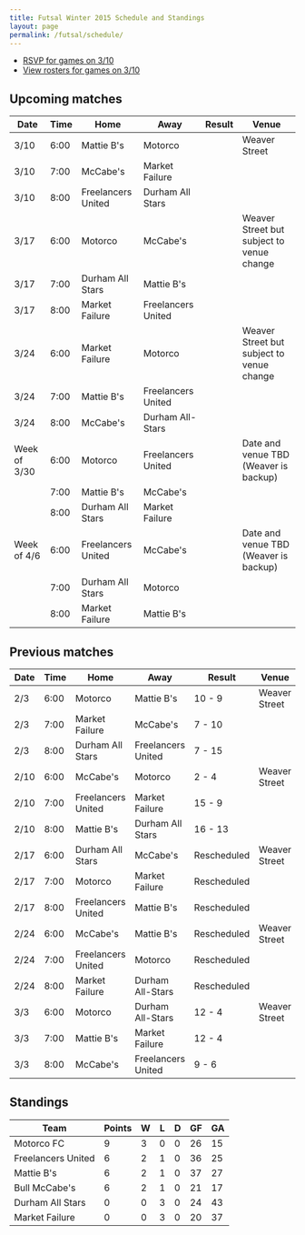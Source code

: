 ```yaml
---
title: Futsal Winter 2015 Schedule and Standings
layout: page
permalink: /futsal/schedule/
---
```


- [RSVP for games on 3/10](https://docs.google.com/forms/d/1aXAhp4j8j_YwOxjELoJ_vaLUCYkpKMI2PTYDoWQc09k/viewform)
- [View rosters for games on 3/10](https://docs.google.com/spreadsheets/d/1X_ee1bele6Wl5RUP6sq5AtldP3TuvbjrXMHYb56f-Wo/edit?usp=sharing)

## Upcoming matches

Date          |  Time  |  Home                |  Away                |  Result  |  Venue
--------------|--------|----------------------|----------------------|----------|-------------------------------------------
3/10     |  6:00  |  Mattie B's          |  Motorco             |          |  Weaver Street
3/10     |  7:00  |  McCabe's            |  Market Failure      |          |
3/10     |  8:00  |  Freelancers United  |  Durham All Stars    |          |
3/17     |  6:00  |  Motorco             |  McCabe's            |          |  Weaver Street but subject to venue change
3/17     |  7:00  |  Durham All Stars    |  Mattie B's          |          |
3/17     |  8:00  |  Market Failure      |  Freelancers United  |          |
3/24     |  6:00  |  Market Failure      |  Motorco             |          |  Weaver Street but subject to venue change
3/24     |  7:00  |  Mattie B's          |  Freelancers United  |          |
3/24     |  8:00  |  McCabe's            |  Durham All-Stars    |          |
Week of 3/30  |  6:00  |  Motorco             |  Freelancers United  |          |  Date and venue TBD (Weaver is backup)
              |  7:00  |  Mattie B's          |  McCabe's            |          |
              |  8:00  |  Durham All Stars    |  Market Failure      |          |
Week of 4/6   |  6:00  |  Freelancers United  |  McCabe's            |          |  Date and venue TBD (Weaver is backup)
              |  7:00  |  Durham All Stars    |  Motorco             |          |
              |  8:00  |  Market Failure      |  Mattie B's          |          |

## Previous matches

Date          |  Time  |  Home                |  Away                |  Result  |  Venue
--------------|--------|----------------------|----------------------|----------|-------------------------------------------
2/3      |  6:00  |  Motorco             |  Mattie B's          | 10 - 9   |  Weaver Street
2/3      |  7:00  |  Market Failure      |  McCabe's            |  7 - 10  |
2/3      |  8:00  |  Durham All Stars    |  Freelancers United  |  7 - 15  |
2/10     |  6:00  |  McCabe's            |  Motorco             |  2 - 4   |  Weaver Street
2/10     |  7:00  |  Freelancers United  |  Market Failure      | 15 - 9   |
2/10     |  8:00  |  Mattie B's          |  Durham All Stars    | 16 - 13  |
2/17     |  6:00  |  Durham All Stars    |  McCabe's            | Rescheduled |  Weaver Street
2/17     |  7:00  |  Motorco             |  Market Failure      | Rescheduled |
2/17     |  8:00  |  Freelancers United  |  Mattie B's          | Rescheduled |
2/24     |  6:00  |  McCabe's            |  Mattie B's          | Rescheduled         |  Weaver Street
2/24     |  7:00  |  Freelancers United  |  Motorco             | Rescheduled         |
2/24     |  8:00  |  Market Failure      |  Durham All-Stars    | Rescheduled         |
3/3      |  6:00  |  Motorco             |  Durham All-Stars    | 12 - 4   |  Weaver Street
3/3      |  7:00  |  Mattie B's          |  Market Failure      | 12 - 4   |
3/3      |  8:00  |  McCabe's            |  Freelancers United  | 9 - 6    |

## Standings

| Team               | Points | W | L | D | GF | GA |
| ------------------ | ------ | - | - | - | -- | -- |
| Motorco FC         | 9      | 3 | 0 | 0 | 26 | 15  |
| Freelancers United | 6      | 2 | 1 | 0 | 36 | 25  |
| Mattie B's         | 6      | 2 | 1 | 0 | 37  | 27 |
| Bull McCabe's      | 6      | 2 | 1 | 0 | 21 | 17  |
| Durham All Stars   | 0      | 0 | 3 | 0 | 24  | 43 |
| Market Failure     | 0      | 0 | 3 | 0 | 20  | 37 |
